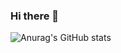 ### Hi there 👋



 

![Anurag's GitHub stats](https://github-readme-stats.vercel.app/api?username=akrama23&show_icons=true&theme=radical)
